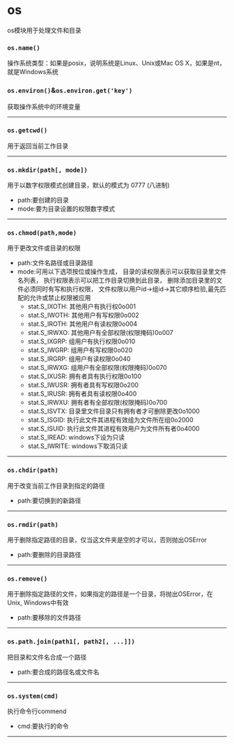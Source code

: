 # os
os模块用于处理文件和目录
### `os.name()`
操作系统类型：如果是posix，说明系统是Linux、Unix或Mac OS X，如果是nt，就是Windows系统
### `os.environ()`&`os.environ.get('key')`
获取操作系统中的环境变量
***
### `os.getcwd()` 
用于返回当前工作目录
***
### `os.mkdir(path[, mode])`
用于以数字权限模式创建目录，默认的模式为 0777 (八进制)
* path:要创建的目录
* mode:要为目录设置的权限数字模式
***
### `os.chmod(path,mode)`
用于更改文件或目录的权限
* path:文件名路径或目录路径
* mode:可用以下选项按位或操作生成，
目录的读权限表示可以获取目录里文件名列表，
执行权限表示可以把工作目录切换到此目录，
删除添加目录里的文件必须同时有写和执行权限，
文件权限以用户id->组id->其它顺序检验,最先匹配的允许或禁止权限被应用
  * stat.S_IXOTH: 其他用户有执行权0o001
  * stat.S_IWOTH: 其他用户有写权限0o002
  * stat.S_IROTH: 其他用户有读权限0o004
  * stat.S_IRWXO: 其他用户有全部权限(权限掩码)0o007
  * stat.S_IXGRP: 组用户有执行权限0o010
  * stat.S_IWGRP: 组用户有写权限0o020
  * stat.S_IRGRP: 组用户有读权限0o040
  * stat.S_IRWXG: 组用户有全部权限(权限掩码)0o070
  * stat.S_IXUSR: 拥有者具有执行权限0o100
  * stat.S_IWUSR: 拥有者具有写权限0o200
  * stat.S_IRUSR: 拥有者具有读权限0o400
  * stat.S_IRWXU: 拥有者有全部权限(权限掩码)0o700
  * stat.S_ISVTX: 目录里文件目录只有拥有者才可删除更改0o1000
  * stat.S_ISGID: 执行此文件其进程有效组为文件所在组0o2000
  * stat.S_ISUID: 执行此文件其进程有效用户为文件所有者0o4000
  * stat.S_IREAD: windows下设为只读
  * stat.S_IWRITE: windows下取消只读
***
### `os.chdir(path)`
用于改变当前工作目录到指定的路径
* path:要切换到的新路径
***
### `os.rmdir(path)`
用于删除指定路径的目录，仅当这文件夹是空的才可以，否则抛出OSError
* path:要删除的目录路径
***
### `os.remove()`
用于删除指定路径的文件，如果指定的路径是一个目录，将抛出OSError，在Unix, Windows中有效
* path:要移除的文件路径
***
### `os.path.join(path1[, path2[, ...]])`
把目录和文件名合成一个路径
* path:要合成的路径名或文件名
***
### `os.system(cmd)`
执行命令行commend
* cmd:要执行的命令
***
